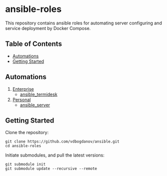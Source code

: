 # ansible-roles

This repository contains ansible roles for automating server configuring and service deployment by Docker Compose.

## Table of Contents

- [Automations](#automations)
- [Getting Started](#getting-started)

## Automations

1. [Enterprise](Enterprise/)
   - [ansible_termidesk](https://github.com/vdbogdanov/ansible_termidesk)
2. [Personal](Personal/)
   - [ansible_server](https://github.com/vdbogdanov/ansible_server)


## Getting Started

Clone the repository:

```
git clone https://github.com/vdbogdanov/ansible.git
cd ansible-roles
```

Initiate submodules, and pull the latest versions:

```
git submodule init
git submodule update --recursive --remote
```
